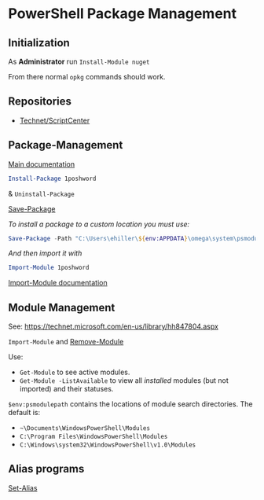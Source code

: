 # PowerShell Package Management

## Initialization

As **Administrator** run `Install-Module nuget`

From there normal `opkg` commands should work.

## Repositories

- [Technet/ScriptCenter](http://gallery.technet.microsoft.com/scriptcenter)

## Package-Management

[Main documentation](https://technet.microsoft.com/en-us/library/dn890706.aspx)

```powershell
Install-Package 1poshword
```
& `Uninstall-Package`

[Save-Package](https://technet.microsoft.com/en-us/library/dn890708.aspx)

_To install a package to a custom location you must use:_

```powershell
Save-Package -Path "C:\Users\ehiller\${env:APPDATA}\omega\system\psmodules\" 1poshword
```

_And then import it with_
```powershell
Import-Module 1poshword
```

[Import-Module documentation](https://technet.microsoft.com/en-us/library/hh849725.aspx)

## Module Management

See: <https://technet.microsoft.com/en-us/library/hh847804.aspx>

`Import-Module` and [Remove-Module](https://technet.microsoft.com/en-us/library/hh849732.aspx)

Use:
- `Get-Module` to see active modules.
- `Get-Module -ListAvailable` to view all *installed* modules (but not imported) and their statuses.

`$env:psmodulepath` contains the locations of module search directories. The default is:
- `~\Documents\WindowsPowerShell\Modules`
- `C:\Program Files\WindowsPowerShell\Modules`
- `C:\Windows\system32\WindowsPowerShell\v1.0\Modules`

## Alias programs

[Set-Alias](https://technet.microsoft.com/en-us/library/ee176913.aspx)


